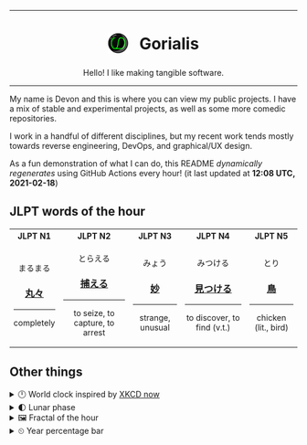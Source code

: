 ***

<h1 align="center">
<sub>
    <img src="readme/resources/avatar.png" height="36">
</sub>
&nbsp;
Gorialis
</h1>
<p align="center">
Hello! I like making tangible software.
</p>

***

My name is Devon and this is where you can view my public projects. I have a mix of stable and experimental projects, as well as some more comedic repositories.

I work in a handful of different disciplines, but my recent work tends mostly towards reverse engineering, DevOps, and graphical/UX design.

As a fun demonstration of what I can do, this README *dynamically regenerates* using GitHub Actions every hour! (it last updated at **12:08 UTC, 2021-02-18**)

<h2>JLPT words of the hour</h2>
<table>
    <tr>
        <th>JLPT N1</th>
        <th>JLPT N2</th>
        <th>JLPT N3</th>
        <th>JLPT N4</th>
        <th>JLPT N5</th>
    </tr>
    <tr>
        <td>
            <p align="center">まるまる</p>
            <h3 align="center"><b><a href="https://jisho.org/search/%E4%B8%B8%E3%80%85">丸々</a></b></h3>
            <hr>
            <p align="center">completely</p>
        </td>
        <td>
            <p align="center">とらえる</p>
            <h3 align="center"><b><a href="https://jisho.org/search/%E6%8D%95%E3%81%88%E3%82%8B">捕える</a></b></h3>
            <hr>
            <p align="center">to seize,<wbr> to capture,<wbr> to arrest</p>
        </td>
        <td>
            <p align="center">みょう</p>
            <h3 align="center"><b><a href="https://jisho.org/search/%E5%A6%99">妙</a></b></h3>
            <hr>
            <p align="center">strange,<wbr> unusual</p>
        </td>
        <td>
            <p align="center">みつける</p>
            <h3 align="center"><b><a href="https://jisho.org/search/%E8%A6%8B%E3%81%A4%E3%81%91%E3%82%8B">見つける</a></b></h3>
            <hr>
            <p align="center">to discover,<wbr> to find (v.t.)</p>
        </td>
        <td>
            <p align="center">とり</p>
            <h3 align="center"><b><a href="https://jisho.org/search/%E9%B3%A5">鳥</a></b></h3>
            <hr>
            <p align="center">chicken (lit.,<wbr> bird)</p>
        </td>
    </tr>
</table>

<h2>Other things</h2>
<details>
<summary>🕛  World clock inspired by <a href="https://xkcd.com/now">XKCD now</a></summary>

> <img src="generated/now.png" width="512">

</details>
<details>
<summary>🌓 Lunar phase</summary>

The moon is approximately 24.95% through its phase (First Quarter).

</details>
<details>
<summary>&#x1f5bc; Fractal of the hour</summary>

> <img src="generated/fractal.png" width="512">

</details>
<details>
<summary>&#x23f2; Year percentage bar</summary>
<pre><code>2021 [██▁▁▁▁▁▁▁▁▁▁▁▁▁▁▁▁▁▁] 13.29%</code></pre>
</details>
